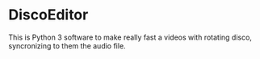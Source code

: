 # DiscoEditor
This is Python 3 software to make really fast a videos with rotating disco, syncronizing to them the audio file.
